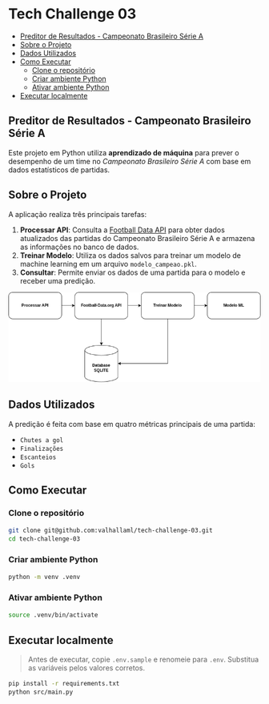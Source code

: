 # Tech Challenge 03 <!-- omit in toc -->

- [Preditor de Resultados - Campeonato Brasileiro Série A](#preditor-de-resultados---campeonato-brasileiro-série-a)
- [Sobre o Projeto](#sobre-o-projeto)
- [Dados Utilizados](#dados-utilizados)
- [Como Executar](#como-executar)
  - [Clone o repositório](#clone-o-repositório)
  - [Criar ambiente Python](#criar-ambiente-python)
  - [Ativar ambiente Python](#ativar-ambiente-python)
- [Executar localmente](#executar-localmente)

## Preditor de Resultados - Campeonato Brasileiro Série A

Este projeto em Python utiliza **aprendizado de máquina** para prever o desempenho de um time no _Campeonato Brasileiro Série A_ com base em dados estatísticos de partidas.

## Sobre o Projeto

A aplicação realiza três principais tarefas:

1. **Processar API**: Consulta a [Football Data API](https://www.football-data.org) para obter dados atualizados das partidas do Campeonato Brasileiro Série A e armazena as informações no banco de dados.
2. **Treinar Modelo**: Utiliza os dados salvos para treinar um modelo de machine learning em um arquivo `modelo_campeao.pkl`.
3. **Consultar**: Permite enviar os dados de uma partida para o modelo e receber uma predição.

![Arquitetura](images/architecture.png)

## Dados Utilizados

A predição é feita com base em quatro métricas principais de uma partida:

- `Chutes a gol`
- `Finalizações`
- `Escanteios`
- `Gols`

## Como Executar

### Clone o repositório

```bash
git clone git@github.com:valhallaml/tech-challenge-03.git
cd tech-challenge-03
```

### Criar ambiente Python

```bash
python -m venv .venv
```

### Ativar ambiente Python

```bash
source .venv/bin/activate
```

## Executar localmente

> Antes de executar, copie `.env.sample` e renomeie para `.env`. Substitua as variáveis ​​pelos valores corretos.

```bash
pip install -r requirements.txt
python src/main.py
```
